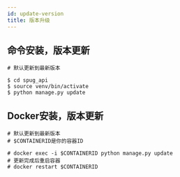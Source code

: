 ```yaml
---
id: update-version
title: 版本升级
---
```

## 命令安装，版本更新
```
# 默认更新到最新版本

$ cd spug_api
$ source venv/bin/activate
$ python manage.py update

```

## Docker安装，版本更新
```
# 默认更新到最新版本
# $CONTAINERID是你的容器ID

# docker exec -i $CONTAINERID python manage.py update 
# 更新完成后重启容器
# docker restart $CONTAINERID
```
